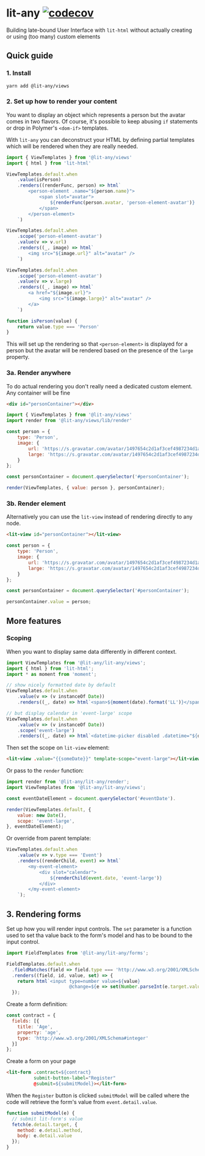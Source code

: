# lit-any [![codecov](https://codecov.io/gh/hypermedia-app/lit-any-views/branch/master/graph/badge.svg)](https://codecov.io/gh/wikibus/lit-any)

Building late-bound User Interface with `lit-html` without actually creating or using (too many) custom elements

## Quick guide

### 1. Install

``` bash
yarn add @lit-any/views
```

### 2. Set up how to render your content

You want to display an object which represents a person but the avatar comes in two flavors. Of course,
it's possible to keep abusing `if` statements or drop in Polymer's `<dom-if>` templates.

With `lit-any` you can deconstruct your HTML by defining partial templates which will be rendered when
they are really needed.

```javascript
import { ViewTemplates } from '@lit-any/views'
import { html } from 'lit-html'

ViewTemplates.default.when
    .value(isPerson)
    .renders((renderFunc, person) => html`
        <person-element .name="${person.name}">
            <span slot="avatar">
                ${renderFunc(person.avatar, 'person-element-avatar')}
            </span>
        </person-element>
    `)

ViewTemplates.default.when
    .scope('person-element-avatar')
    .value(v => v.url)
    .renders((_, image) => html`
        <img src="${image.url}" alt="avatar" />
    `)

ViewTemplates.default.when
    .scope('person-element-avatar')
    .value(v => v.large)
    .renders((_, image) => html`
        <a href="${image.url}">
            <img src="${image.large}" alt="avatar" />
        </a>
    `)

function isPerson(value) {
    return value.type === 'Person'
}
```

This will set up the rendering so that `<person-element>` is displayed for a person but the avatar will
be rendered based on the presence of the `large` property.

### 3a. Render anywhere

To do actual rendering you don't really need a dedicated custom element. Any container will be fine

```html
<div id="personContainer"></div>
```

```javascript
import { ViewTemplates } from '@lit-any/views'
import render from '@lit-any/views/lib/render'

const person = {
    type: 'Person',
    image: {
        url: 'https://s.gravatar.com/avatar/1497654c2d1af3cef4987234d1aced57?s=80',
        large: 'https://s.gravatar.com/avatar/1497654c2d1af3cef4987234d1aced57?s=800'
    }
};

const personContainer = document.querySelector('#personContainer');

render(ViewTemplates, { value: person }, personContainer);
```

### 3b. Render element

Alternatively you can use the `lit-view` instead of rendering directly to any node.

```html
<lit-view id="personContainer"></lit-view>
```

```javascript
const person = {
    type: 'Person',
    image: {
        url: 'https://s.gravatar.com/avatar/1497654c2d1af3cef4987234d1aced57?s=80',
        large: 'https://s.gravatar.com/avatar/1497654c2d1af3cef4987234d1aced57?s=800'
    }
};

const personContainer = document.querySelector('#personContainer');

personContainer.value = person;
```

## More features

### Scoping

When you want to display same data differently in different context.

```javascript
import ViewTemplates from '@lit-any/lit-any/views';
import { html } from 'lit-html';
import * as moment from 'moment';

// show nicely formatted date by default
ViewTemplates.default.when
    .value(v => (v instanceOf Date))
    .renders((_, date) => html`<span>${moment(date).format('LL')}</span>`);

// but display calendar in 'event-large' scope
ViewTemplates.default.when
    .value(v => (v instanceOf Date))
    .scope('event-large')
    .renders((_, date) => html`<datetime-picker disabled .datetime="${date}"></datetime-picker>`);
```

Then set the scope on `lit-view` element:

```html
<lit-view .value="{{someDate}}" template-scope="event-large"></lit-view>
```

Or pass to the `render` function:

```javascript
import render from '@lit-any/lit-any/render';
import ViewTemplates from '@lit-any/lit-any/views';

const eventDateElement = document.querySelector('#eventDate').

render(ViewTemplates.default, {
    value: new Date(),
    scope: 'event-large',
}, eventDateElement);
```

Or override from parent template:

```javascript
ViewTemplates.default.when
    .value(v => v.type === 'Event')
    .renders((renderChild, event) => html`
        <my-event-element>
            <div slot="calendar">
                ${renderChild(event.date, 'event-large')}
            </div>
        </my-event-element>
    `);
```

## 3. Rendering forms

Set up how you will render input controls. The `set` parameter is a function used to set tha value
back to the form's model and has to be bound to the input control.

```js
import FieldTemplates from '@lit-any/lit-any/forms';

FieldTemplates.default.when
  .fieldMatches(field => field.type === 'http://www.w3.org/2001/XMLSchema#integer')
  .renders((field, id, value, set) => {
    return html`<input type=number value=${value}
                       @change=${e => set(Number.parseInt(e.target.value, 0))}>`;
  });
```

Create a form definition:

```js
const contract = {
  fields: [{
    title: 'Age',
    property: 'age',
    type: 'http://www.w3.org/2001/XMLSchema#integer'
  }]
};
```

Create a form on your page

```html
<lit-form .contract=${contract}
          submit-button-label="Register"
          @submit=${submitModel}></lit-form>
```

When the `Register` button is clicked `submitModel` will be called where the code will retrieve the form's
value from `event.detail.value`.

```js
function submitModel(e) {
  // submit lit-form's value
  fetch(e.detail.target, {
    method: e.detail.method,
    body: e.detail.value
  });
}
```
